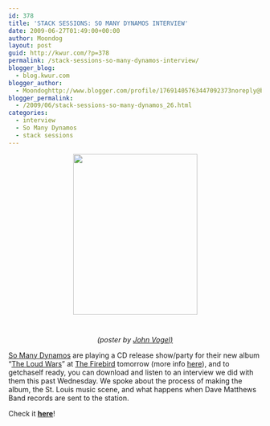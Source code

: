 ```yaml
---
id: 378
title: 'STACK SESSIONS: SO MANY DYNAMOS INTERVIEW'
date: 2009-06-27T01:49:00+00:00
author: Moondog
layout: post
guid: http://kwur.com/?p=378
permalink: /stack-sessions-so-many-dynamos-interview/
blogger_blog:
  - blog.kwur.com
blogger_author:
  - Moondoghttp://www.blogger.com/profile/17691405763447092373noreply@blogger.com
blogger_permalink:
  - /2009/06/stack-sessions-so-many-dynamos_26.html
categories:
  - interview
  - So Many Dynamos
  - stack sessions
---
```

<div class="pf-content">
  <p>
    <a onblur="try {parent.deselectBloggerImageGracefully();} catch(e) {}" href="http://www.kwur.com/blog/uploaded_images/dynamos-789750.jpeg"><img style="margin: 0px auto 10px; display: block; text-align: center; cursor: pointer; width: 247px; height: 320px;" src="http://www.kwur.com/blog/uploaded_images/dynamos-789742.jpeg" alt="" border="0" /></a><span style="font-style: italic;"><br /></span>
  </p>
  
  <div style="text-align: center;">
    <span style="font-style: italic;">(poster by <a href="http://www.thebungaloo.com/HOME.html">John Vogel)</a></span>
  </div>
  
  <p>
    <a href="http://www.myspace.com/somanydynamos">So Many Dynamos</a> are playing a CD release show/party for their new album “<a href="http://www.vagrant.com/release/details/274">The Loud Wars</a>” at <a href="http://www.firebirdstl.com/">The Firebird</a> tomorrow (more info <a href="http://dynamosrecording.blogspot.com/2009/06/come-see-us-for-free.html">here</a>), and to getchaself ready, you can download and listen to an interview we did with them this past Wednesday. We spoke about the process of making the album, the St. Louis music scene, and what happens when Dave Matthews Band records are sent to the station.
  </p>
  
  <p>
    Check it <span style="font-weight: bold;"><a href="http://www.megaupload.com/?d=EDFVWU32">here</a></span>!
  </p>
</div>